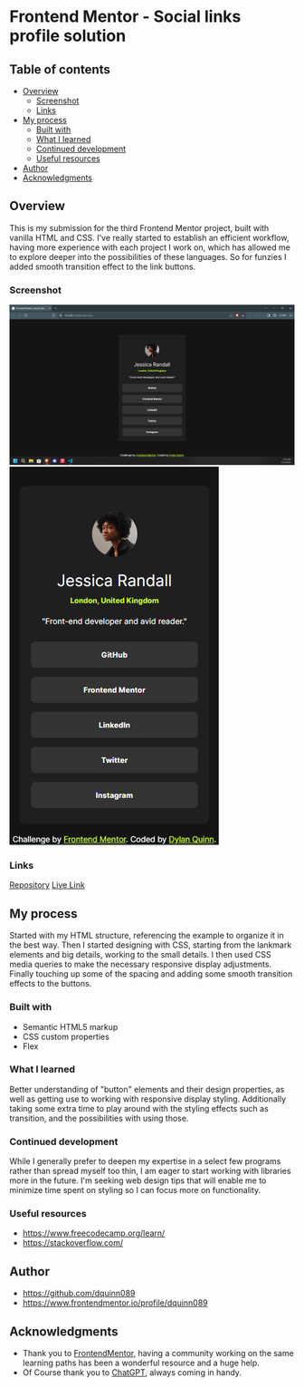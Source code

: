 # Frontend Mentor - Social links profile solution

## Table of contents

- [Overview](#overview)
  - [Screenshot](#screenshot)
  - [Links](#links)
- [My process](#my-process)
  - [Built with](#built-with)
  - [What I learned](#what-i-learned)
  - [Continued development](#continued-development)
  - [Useful resources](#useful-resources)
- [Author](#author)
- [Acknowledgments](#acknowledgments)

## Overview

This is my submission for the third Frontend Mentor project, built with vanilla HTML and CSS. I've really started to establish an efficient workflow, having more experience with each project I work on, which has allowed me to explore deeper into the possibilities of these languages. So for funzies I added smooth transition effect to the link buttons.

### Screenshot

![desktop](screenshots/screenshot_desktop.png?raw=true "Desktop")
![mobile](screenshots/screenshot_mobile.png?raw=true "Mobile")


### Links

[Repository](https://github.com/dquinn089/frontend-mentor-social-link-profile/)
[Live Link](https://dquinn089.github.io/frontend-mentor-social-link-profile/)

## My process

Started with my HTML structure, referencing the example to organize it in the best way. Then I started designing with CSS, starting from the lankmark elements and big details, working to the small details. I then used CSS media queries to make the necessary responsive display adjustments. Finally touching up some of the spacing and adding some smooth transition effects to the buttons.

### Built with

- Semantic HTML5 markup
- CSS custom properties
- Flex


### What I learned

Better understanding of "button" elements and their design properties, as well as getting use to working with responsive display styling. Additionally taking some extra time to play around with the styling effects such as transition, and the possibilities with using those.

### Continued development

While I generally prefer to deepen my expertise in a select few programs rather than spread myself too thin, I am eager to start working with libraries more in the future. I'm seeking web design tips that will enable me to minimize time spent on styling so I can focus more on functionality.

### Useful resources

- https://www.freecodecamp.org/learn/
- https://stackoverflow.com/

## Author

- https://github.com/dquinn089
- https://www.frontendmentor.io/profile/dquinn089

## Acknowledgments

- Thank you to [FrontendMentor](https://www.frontendmentor.io/home), having a community working on the same learning paths has been a wonderful resource and a huge help.
- Of Course thank you to [ChatGPT](https://chatgpt.com/), always coming in handy.
